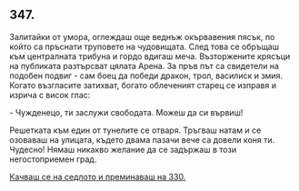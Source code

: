 ## 347.

Залитайки от умора, оглеждаш още веднъж окървавения пясък, по
който са пръснати труповете на чудовищата. След това се обръщаш
към централната трибуна и гордо вдигаш меча. Възторжените
крясъци на публиката разтърсват цялата Арена. За пръв път са
свидетели на подобен подвиг - сам боец да победи дракон, трол,
василиск и змия. Когато възгласите затихват, богато облеченият
старец се изправя и изрича с висок глас:

\- Чужденецо, ти заслужи свободата. Можеш да си вървиш!

Решетката към един от тунелите се отваря. Тръгваш натам и се
озоваваш на улицата, където двама пазачи вече са довели коня ти.
Чудесно! Нямаш никакво желание да се задържаш в този
негостоприемен град. 

[Качваш се на седлото и преминаваш на 330.](./330)
